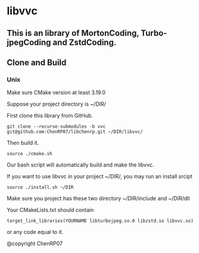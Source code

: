 <!--
 * @Author: ChenRP07
 * @Date: 2022-05-22 16:59:30
 * @LastEditTime: 2022-05-26 17:06:55
 * @LastEditors: ChenRP07
 * @Description: README.md
-->
# libvvc
## This is an library of MortonCoding, Turbo-jpegCoding and ZstdCoding.
## Clone and Build
### Unix
Make sure CMake version at least 3.19.0

Suppose your project directory is ~/DIR/

First clone this library from GitHub.

`git clone --recurse-submodules -b vvc git@github.com:ChenRP07/libchenrp.git ~/DIR/libvvc/`

Then build it.

`source ./cmake.sh`

Our bash script will automatically build and make the libvvc. 

If you want to use libvvc in your project ~/DIR/, you may run an install srcipt 

`source ./install.sh ~/DIR`

Make sure you project has these two directory ~/DIR/include and ~/DIR/dll

Your CMakeLists.txt should contain

`target_link_libraries(YOURNAME libturbojpeg.so.0 libzstd.so libvvc.so)`

or any code equal to it. 

@copyright ChenRP07